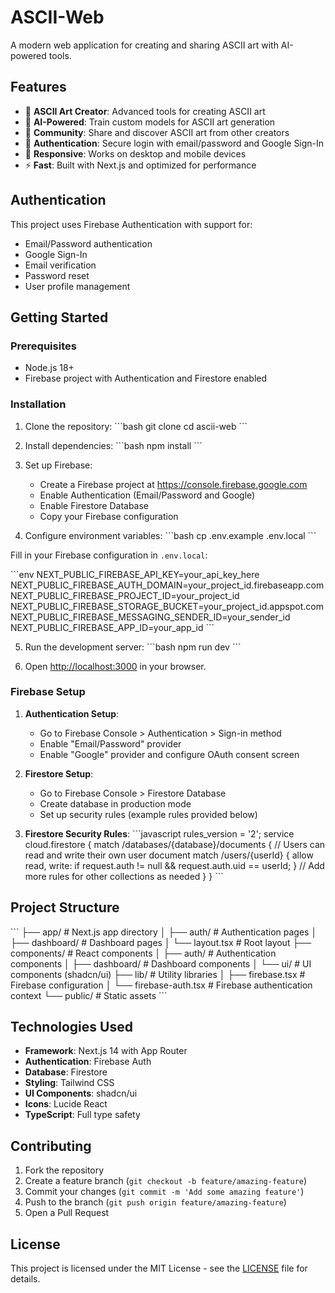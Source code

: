 # ASCII-Web

A modern web application for creating and sharing ASCII art with AI-powered tools.

## Features

- 🎨 **ASCII Art Creator**: Advanced tools for creating ASCII art
- 🤖 **AI-Powered**: Train custom models for ASCII art generation
- 👥 **Community**: Share and discover ASCII art from other creators
- 🔐 **Authentication**: Secure login with email/password and Google Sign-In
- 📱 **Responsive**: Works on desktop and mobile devices
- ⚡ **Fast**: Built with Next.js and optimized for performance

## Authentication

This project uses Firebase Authentication with support for:

- Email/Password authentication
- Google Sign-In
- Email verification
- Password reset
- User profile management

## Getting Started

### Prerequisites

- Node.js 18+
- Firebase project with Authentication and Firestore enabled

### Installation

1. Clone the repository:
   \`\`\`bash
   git clone <repository-url>
   cd ascii-web
   \`\`\`

2. Install dependencies:
   \`\`\`bash
   npm install
   \`\`\`

3. Set up Firebase:

   - Create a Firebase project at https://console.firebase.google.com
   - Enable Authentication (Email/Password and Google)
   - Enable Firestore Database
   - Copy your Firebase configuration

4. Configure environment variables:
   \`\`\`bash
   cp .env.example .env.local
   \`\`\`

Fill in your Firebase configuration in `.env.local`:

\`\`\`env
NEXT_PUBLIC_FIREBASE_API_KEY=your_api_key_here
NEXT_PUBLIC_FIREBASE_AUTH_DOMAIN=your_project_id.firebaseapp.com
NEXT_PUBLIC_FIREBASE_PROJECT_ID=your_project_id
NEXT_PUBLIC_FIREBASE_STORAGE_BUCKET=your_project_id.appspot.com
NEXT_PUBLIC_FIREBASE_MESSAGING_SENDER_ID=your_sender_id
NEXT_PUBLIC_FIREBASE_APP_ID=your_app_id
\`\`\`

5. Run the development server:
   \`\`\`bash
   npm run dev
   \`\`\`

6. Open [http://localhost:3000](http://localhost:3000) in your browser.

### Firebase Setup

1.  **Authentication Setup**:

    - Go to Firebase Console > Authentication > Sign-in method
    - Enable "Email/Password" provider
    - Enable "Google" provider and configure OAuth consent screen

2.  **Firestore Setup**:

    - Go to Firebase Console > Firestore Database
    - Create database in production mode
    - Set up security rules (example rules provided below)

3.  **Firestore Security Rules**:
    \`\`\`javascript
    rules_version = '2';
    service cloud.firestore {
    match /databases/{database}/documents {
    // Users can read and write their own user document
    match /users/{userId} {
    allow read, write: if request.auth != null && request.auth.uid == userId;
    }
        // Add more rules for other collections as needed
    }
    }
    \`\`\`

## Project Structure

\`\`\`
├── app/ # Next.js app directory
│ ├── auth/ # Authentication pages
│ ├── dashboard/ # Dashboard pages
│ └── layout.tsx # Root layout
├── components/ # React components
│ ├── auth/ # Authentication components
│ ├── dashboard/ # Dashboard components
│ └── ui/ # UI components (shadcn/ui)
├── lib/ # Utility libraries
│ ├── firebase.tsx # Firebase configuration
│ └── firebase-auth.tsx # Firebase authentication context
└── public/ # Static assets
\`\`\`

## Technologies Used

- **Framework**: Next.js 14 with App Router
- **Authentication**: Firebase Auth
- **Database**: Firestore
- **Styling**: Tailwind CSS
- **UI Components**: shadcn/ui
- **Icons**: Lucide React
- **TypeScript**: Full type safety

## Contributing

1. Fork the repository
2. Create a feature branch (`git checkout -b feature/amazing-feature`)
3. Commit your changes (`git commit -m 'Add some amazing feature'`)
4. Push to the branch (`git push origin feature/amazing-feature`)
5. Open a Pull Request

## License

This project is licensed under the MIT License - see the [LICENSE](LICENSE) file for details.
